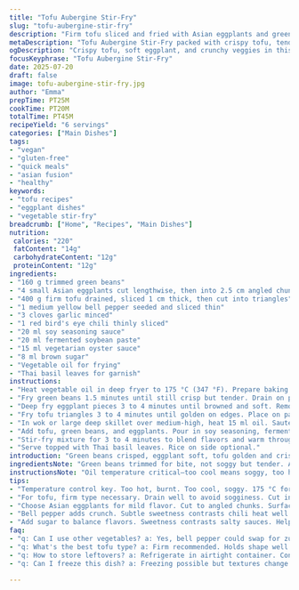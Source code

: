 ```yaml
---
title: "Tofu Aubergine Stir-Fry"
slug: "tofu-aubergine-stir-fry"
description: "Firm tofu sliced and fried with Asian eggplants and green beans. Red pepper, garlic, and bird's eye chili sautéed, combined with three savory sauces and a touch of sugar. Quick frying steps to get tender, golden veggies and crispy tofu. Garnished with Thai basil leaves. Serve with rice for a vegan, gluten-free main with bold flavors and crunchy texture contrasts."
metaDescription: "Tofu Aubergine Stir-Fry packed with crispy tofu, tender eggplant, and vibrant veggies. Vegan, gluten-free, bold flavors in one pan."
ogDescription: "Crispy tofu, soft eggplant, and crunchy veggies in this Tofu Aubergine Stir-Fry. Quick, flavorful, vegan main dish for everyone."
focusKeyphrase: "Tofu Aubergine Stir-Fry"
date: 2025-07-20
draft: false
image: tofu-aubergine-stir-fry.jpg
author: "Emma"
prepTime: PT25M
cookTime: PT20M
totalTime: PT45M
recipeYield: "6 servings"
categories: ["Main Dishes"]
tags:
- "vegan"
- "gluten-free"
- "quick meals"
- "asian fusion"
- "healthy"
keywords:
- "tofu recipes"
- "eggplant dishes"
- "vegetable stir-fry"
breadcrumb: ["Home", "Recipes", "Main Dishes"]
nutrition: 
 calories: "220"
 fatContent: "14g"
 carbohydrateContent: "12g"
 proteinContent: "12g"
ingredients:
- "160 g trimmed green beans"
- "4 small Asian eggplants cut lengthwise, then into 2.5 cm angled chunks"
- "400 g firm tofu drained, sliced 1 cm thick, then cut into triangles"
- "1 medium yellow bell pepper seeded and sliced thin"
- "3 cloves garlic minced"
- "1 red bird's eye chili thinly sliced"
- "20 ml soy seasoning sauce"
- "20 ml fermented soybean paste"
- "15 ml vegetarian oyster sauce"
- "8 ml brown sugar"
- "Vegetable oil for frying"
- "Thai basil leaves for garnish"
instructions:
- "Heat vegetable oil in deep fryer to 175 °C (347 °F). Prepare baking sheet with double-layer paper towels."
- "Fry green beans 1.5 minutes until still crisp but tender. Drain on paper towels."
- "Deep fry eggplant pieces 3 to 4 minutes until browned and soft. Remove and drain."
- "Fry tofu triangles 3 to 4 minutes until golden on edges. Place on paper towels alongside vegetables."
- "In wok or large deep skillet over medium-high, heat 15 ml oil. Sauté bell pepper, garlic, chili until fragrant and softened, about 3 minutes."
- "Add tofu, green beans, and eggplants. Pour in soy seasoning, fermented paste, vegetarian oyster sauce, and sprinkle brown sugar."
- "Stir-fry mixture for 3 to 4 minutes to blend flavors and warm through."
- "Serve topped with Thai basil leaves. Rice on side optional."
introduction: "Green beans crisped, eggplant soft, tofu golden and crispy. Heat of chili, sweetness of sugar balancing salty fermented flavors. Quick frying keeps textures intact. Bell pepper adds crunch and aroma. No nuts, no dairy, no gluten. Asian sauces layered, complexity from simple ingredients. Tossed in wok, spices mingle. Thai basil finish, fresh and peppery. Serve with rice to soak juices. Simple, complex. Vegan protein with veggies in one pan. Chunky tofu bites with soft aubergine. Perfect for weekday nights or casual meals. Spicy, savory, slightly sweet, fresh herb notes. Batter-free frying, no heavy coating. Just oil, veggies, and bold flavors. House smoky waft of garlic and chili. Get cooking fast."
ingredientsNote: "Green beans trimmed for bite, not soggy but tender. Asian eggplants chosen for tender flesh and mild flavor; cut angled for surface area when frying. Tofu firm enough to hold shape, pressed to remove moisture so it crisps. Yellow bell pepper swaps original red for subtle sweet contrast. Garlic minced fine for even flavor release; bird's eye chili thin slices give heat without overwhelming. Three sauces: soy seasoning, fermented soybean paste, and vegetarian oyster sauce bring layered umami with no animal products. Brown sugar balances acidity and salt. Vegetable oil heats fast for frying layered ingredients quickly. Thai basil leaves finish dish fresh, aromatic with peppery bite. Ingredients chosen to keep recipe vegan, gluten-free, with no nuts or dairy. Adapt quantities for fewer servings if needed. "
instructionsNote: "Oil temperature critical—too cool means soggy, too hot burns. Fry green beans quickly to keep al dente, drain excess oil. Eggplant chunks need longer fry to tenderize and brown. Tofu slices fried last, 3 to 4 minutes to crisp edges, avoid flipping too often. Drain all on double-layer paper towels to soak oil. Use wok or large skillet on medium-high for stir-fry step; heat oil, then garlic, bell pepper, chili until fragrant but not burnt. Add fried ingredients, pour sauces and sugar evenly over, toss to coat well. Cook for 3-4 minutes to marry flavors, reduce some moisture but keep texture. Serve immediately with fresh Thai basil leaves torn on top. Optional rice to absorb sauces. Timing and order matter to keep textures distinct. Stir carefully, avoid breaking tofu triangles. Adjust chili quantity if less heat desired. Quick hands recommended for frying steps to avoid overcooking. "
tips:
- "Temperature control key. Too hot, burnt. Too cool, soggy. 175 °C for frying perfect. Quick fry green beans. Drain on paper towels. Keep crispy."
- "For tofu, firm type necessary. Drain well to avoid sogginess. Cut into triangles for even cooking. Fry last to prevent breaking. Crisp edges desired."
- "Choose Asian eggplants for mild flavor. Cut to angled chunks. Surface area helps with frying. Get soft texture inside. Brief frying on their own."
- "Bell pepper adds crunch. Subtle sweetness contrasts chili heat well. Slice thinly for even cooking. Garlic minced fine releases flavor faster."
- "Add sugar to balance flavors. Sweetness contrasts salty sauces. Helps mellow chili heat slightly. Incorporate during stir fry for best effect."
faq:
- "q: Can I use other vegetables? a: Yes, bell pepper could swap for zucchini. Or broccoli instead. Experiment with favorites. Mix textures."
- "q: What's the best tofu type? a: Firm recommended. Holds shape well. Silken too soft. Still can use but adjust frying time."
- "q: How to store leftovers? a: Refrigerate in airtight container. Consume within three days. Reheat in pan to retain crispness."
- "q: Can I freeze this dish? a: Freezing possible but textures change. Tofu may get spongy. Best fresh. If freeze, sauté before serving."

---
```

